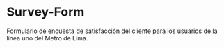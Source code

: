 # Survey-Form
Formulario de encuesta de satisfacción del cliente para los usuarios de la línea uno del Metro de Lima.
